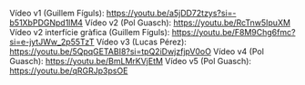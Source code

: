 Vídeo v1 (Guillem Fíguls): https://youtu.be/a5jDD72tzys?si=-b51XbPDGNpd1lM4
Vídeo v2 (Pol Guasch): https://youtu.be/RcTnw5IpuXM
Vídeo v2 interfície gràfica (Guillem Fíguls): https://youtu.be/F8M9Chg6fmc?si=e-jytJWw_2p55TzT
Vídeo v3 (Lucas Pérez): https://youtu.be/5QpqGETABI8?si=tpQ2iDwjzfjpV0oO
Vídeo v4 (Pol Guasch): https://youtu.be/BmLMrKVjEtM
Vídeo v5 (Pol Guasch): https://youtu.be/qRGRJp3psOE

